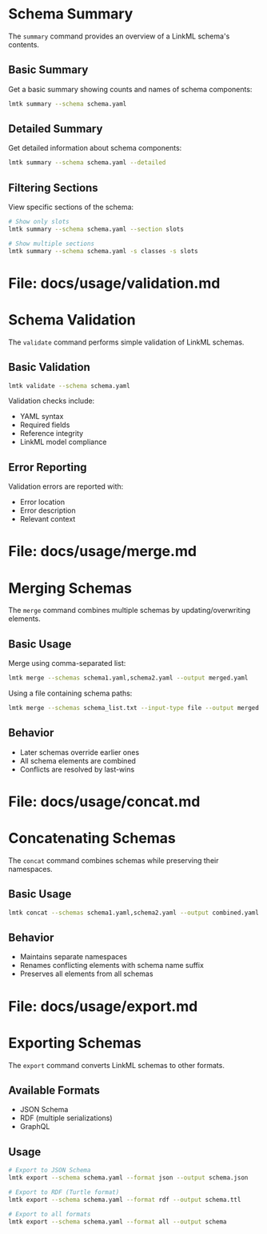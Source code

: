 # Schema Summary

The `summary` command provides an overview of a LinkML schema's contents.

## Basic Summary

Get a basic summary showing counts and names of schema components:
```bash
lmtk summary --schema schema.yaml
```

## Detailed Summary

Get detailed information about schema components:
```bash
lmtk summary --schema schema.yaml --detailed
```

## Filtering Sections

View specific sections of the schema:
```bash
# Show only slots
lmtk summary --schema schema.yaml --section slots

# Show multiple sections
lmtk summary --schema schema.yaml -s classes -s slots
```

# File: docs/usage/validation.md
# Schema Validation

The `validate` command performs simple validation of LinkML schemas.

## Basic Validation

```bash
lmtk validate --schema schema.yaml
```

Validation checks include:
- YAML syntax
- Required fields
- Reference integrity
- LinkML model compliance

## Error Reporting

Validation errors are reported with:
- Error location
- Error description
- Relevant context

# File: docs/usage/merge.md
# Merging Schemas

The `merge` command combines multiple schemas by updating/overwriting elements.

## Basic Usage

Merge using comma-separated list:
```bash
lmtk merge --schemas schema1.yaml,schema2.yaml --output merged.yaml
```

Using a file containing schema paths:
```bash
lmtk merge --schemas schema_list.txt --input-type file --output merged.yaml
```

## Behavior

- Later schemas override earlier ones
- All schema elements are combined
- Conflicts are resolved by last-wins

# File: docs/usage/concat.md
# Concatenating Schemas

The `concat` command combines schemas while preserving their namespaces.

## Basic Usage

```bash
lmtk concat --schemas schema1.yaml,schema2.yaml --output combined.yaml
```

## Behavior

- Maintains separate namespaces
- Renames conflicting elements with schema name suffix
- Preserves all elements from all schemas

# File: docs/usage/export.md
# Exporting Schemas

The `export` command converts LinkML schemas to other formats.

## Available Formats

- JSON Schema
- RDF (multiple serializations)
- GraphQL

## Usage

```bash
# Export to JSON Schema
lmtk export --schema schema.yaml --format json --output schema.json

# Export to RDF (Turtle format)
lmtk export --schema schema.yaml --format rdf --output schema.ttl

# Export to all formats
lmtk export --schema schema.yaml --format all --output schema
```